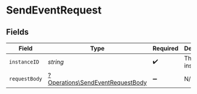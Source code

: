 # SendEventRequest


## Fields

| Field                                                                               | Type                                                                                | Required                                                                            | Description                                                                         | Example                                                                             |
| ----------------------------------------------------------------------------------- | ----------------------------------------------------------------------------------- | ----------------------------------------------------------------------------------- | ----------------------------------------------------------------------------------- | ----------------------------------------------------------------------------------- |
| `instanceID`                                                                        | *string*                                                                            | :heavy_check_mark:                                                                  | The instance id                                                                     | xxx                                                                                 |
| `requestBody`                                                                       | [?Operations\SendEventRequestBody](../../Models/Operations/SendEventRequestBody.md) | :heavy_minus_sign:                                                                  | N/A                                                                                 |                                                                                     |
